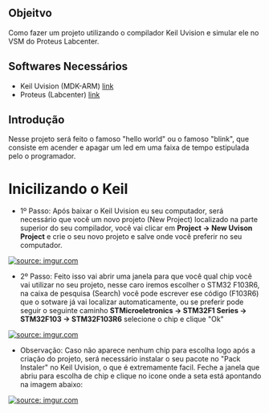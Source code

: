 ## Objeitvo 

Como fazer um projeto utilizando o compilador Keil Uvision e simular ele no VSM do Proteus Labcenter.

## Softwares Necessários

* Keil Uvision (MDK-ARM) [link](https://www.keil.com/download/product/)
* Proteus (Labcenter)    [link](https://www.labcenter.com/downloads/)

## Introdução

Nesse projeto será feito o famoso "hello world" ou o famoso "blink", que consiste em acender e apagar um led em uma faixa de tempo estipulada pelo o programador.

# Inicilizando o Keil

- 1º Passo: Após baixar o Keil Uvision eu seu computador, será necessário que você um novo projeto (New Project) localizado na parte superior do seu compilador, você vai clicar 
em **Project -> New Uvison Project** e crie o seu novo projeto e salve onde você preferir no seu computador.

<a href="https://imgur.com/lhk6OW6"><img src="https://imgur.com/lhk6OW6.jpg" title="source: imgur.com" /></a>

- 2º Passo: Feito isso vai abrir uma janela para que você qual chip você vai utilizar no seu projeto, nesse caro iremos escolher o  STM32 F103R6, na caixa de pesquisa (Search) você pode escrever ese código (F103R6) que o sotware já vai localizar automaticamente, ou se preferir pode seguir o seguinte caminho **STMicroeletronics -> STM32F1 Series -> STM32F103 -> STM32F103R6** selecione o chip e clique "Ok"

<a href="https://imgur.com/AMruIOs"><img src="https://imgur.com/AMruIOs.jpg" title="source: imgur.com" /></a>

- Observação: Caso não aparece nenhum chip para escolha logo após a criação do projeto, será necessário instalar o seu pacote no "Pack Instaler" no Keil Uvision, o que é extremamente facil. 
Feche a janela que abriu para escolha de chip e clique no icone onde a seta está apontando na imagem abaixo:

<a href="https://imgur.com/kcs5Z91"><img src="https://imgur.com/kcs5Z91.jpg" title="source: imgur.com" /></a>




